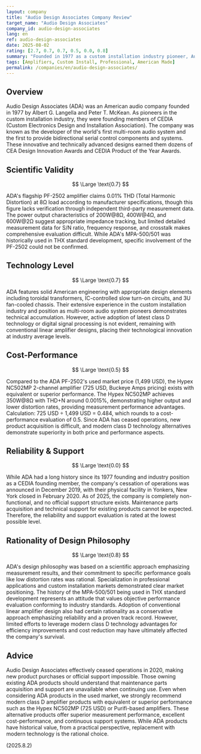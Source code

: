 ```yaml
---
layout: company
title: "Audio Design Associates Company Review"
target_name: "Audio Design Associates"
company_id: audio-design-associates
lang: en
ref: audio-design-associates
date: 2025-08-02
rating: [2.7, 0.7, 0.7, 0.5, 0.0, 0.8]
summary: "Founded in 1977 as a custom installation industry pioneer, Audio Design Associates (ADA) specialized in professional amplifiers and signal processing equipment. While featuring excellent measurement performance, the company faced challenges in price competitiveness against modern class D amplifiers and business continuity."
tags: [Amplifiers, Custom Install, Professional, American Made]
permalink: /companies/en/audio-design-associates/
---
```


## Overview

Audio Design Associates (ADA) was an American audio company founded in 1977 by Albert G. Langella and Peter T. McKean. As pioneers in the custom installation industry, they were founding members of CEDIA (Custom Electronics Design and Installation Association). The company was known as the developer of the world's first multi-room audio system and the first to provide bidirectional serial control components and systems. These innovative and technically advanced designs earned them dozens of CEA Design Innovation Awards and CEDIA Product of the Year Awards.

## Scientific Validity

$$ \Large \text{0.7} $$

ADA's flagship PF-2502 amplifier claims 0.01% THD (Total Harmonic Distortion) at 8Ω load according to manufacturer specifications, though this figure lacks verification through independent third-party measurement data. The power output characteristics of 200W@8Ω, 400W@4Ω, and 600W@2Ω suggest appropriate impedance tracking, but limited detailed measurement data for S/N ratio, frequency response, and crosstalk makes comprehensive evaluation difficult. While ADA's MPA-500/501 was historically used in THX standard development, specific involvement of the PF-2502 could not be confirmed.

## Technology Level

$$ \Large \text{0.7} $$

ADA features solid American engineering with appropriate design elements including toroidal transformers, IC-controlled slow turn-on circuits, and 3U fan-cooled chassis. Their extensive experience in the custom installation industry and position as multi-room audio system pioneers demonstrates technical accumulation. However, active adoption of latest class D technology or digital signal processing is not evident, remaining with conventional linear amplifier designs, placing their technological innovation at industry average levels.

## Cost-Performance

$$ \Large \text{0.5} $$

Compared to the ADA PF-2502's used market price (1,499 USD), the Hypex NC502MP 2-channel amplifier (725 USD, Buckeye Amps pricing) exists with equivalent or superior performance. The Hypex NC502MP achieves 350W@8Ω with THD+N around 0.0015%, demonstrating higher output and lower distortion rates, providing measurement performance advantages. Calculation: 725 USD ÷ 1,499 USD = 0.484, which rounds to a cost-performance evaluation of 0.5. Since ADA has ceased operations, new product acquisition is difficult, and modern class D technology alternatives demonstrate superiority in both price and performance aspects.

## Reliability & Support

$$ \Large \text{0.0} $$

While ADA had a long history since its 1977 founding and industry position as a CEDIA founding member, the company's cessation of operations was announced in December 2019, with their physical facility in Yonkers, New York closed in February 2020. As of 2025, the company is completely non-functional, and no official support structure exists. Maintenance parts acquisition and technical support for existing products cannot be expected. Therefore, the reliability and support evaluation is rated at the lowest possible level.

## Rationality of Design Philosophy

$$ \Large \text{0.8} $$

ADA's design philosophy was based on a scientific approach emphasizing measurement results, and their commitment to specific performance goals like low distortion rates was rational. Specialization in professional applications and custom installation markets demonstrated clear market positioning. The history of the MPA-500/501 being used in THX standard development represents an attitude that values objective performance evaluation conforming to industry standards. Adoption of conventional linear amplifier design also had certain rationality as a conservative approach emphasizing reliability and a proven track record. However, limited efforts to leverage modern class D technology advantages for efficiency improvements and cost reduction may have ultimately affected the company's survival.

## Advice

Audio Design Associates effectively ceased operations in 2020, making new product purchases or official support impossible. Those owning existing ADA products should understand that maintenance parts acquisition and support are unavailable when continuing use. Even when considering ADA products in the used market, we strongly recommend modern class D amplifier products with equivalent or superior performance such as the Hypex NC502MP (725 USD) or Purifi-based amplifiers. These alternative products offer superior measurement performance, excellent cost-performance, and continuous support systems. While ADA products have historical value, from a practical perspective, replacement with modern technology is the rational choice.

(2025.8.2)
